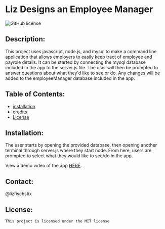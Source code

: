 # Liz Designs an Employee Manager
  ![GitHub license](https://img.shields.io/badge/license-MIT-blue.svg)
  ## Description: 
  This project uses javascript, node.js, and mysql to make  a command line application that allows employers to easily keep tract of employee and payrole details.  It can be started by connecting the mysql database included in the app to the server.js file.  The user will then be prompted to answer questions about what they'd like to see or do.  Any changes will be added to the employeeManager database included in the app.
  ## Table of Contents: 
  * [installation](#installation)
  * [credits](#credits)
  * [License](#license)

  ## Installation: 
  The user starts by opening the provided database, then opening another terminal through server.js where they start node.  From here, users are prompted to select what they would like to see/do in the app.

  View a demo video of the app [HERE](https://watch.screencastify.com/v/by8AbgpYJuh3LgBMD8Dr).
  
  ## Contact:
  @lizfischstix
  ## License:
    This project is licensed under the MIT license